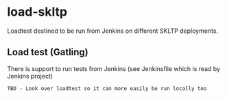# load-skltp

Loadtest destined to be run from Jenkins on different SKLTP deployments.

## Load test (Gatling)

There is support to run tests from Jenkins (see Jenkinsfile which is read by Jenkins project)

```
TBD - Look over loadtest so it can more easily be run locally too
```
